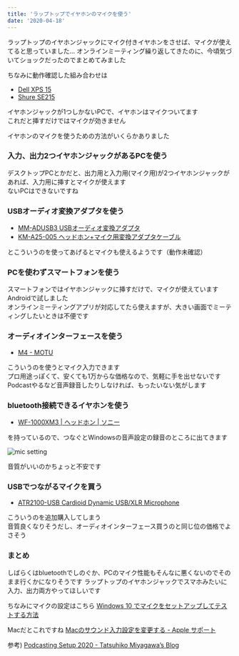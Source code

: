 ```yaml
---
title: 'ラップトップでイヤホンのマイクを使う'
date: '2020-04-18'
---
```


ラップトップのイヤホンジャックにマイク付きイヤホンをさせば、マイクが使えてると思っていました...
オンラインミーティング繰り返してきたのに、今頃気づいてショックだったのでまとめてみました

ちなみに動作確認した組み合わせは  

- [Dell XPS 15](https://www.dell.com/ja-jp/shop/%E3%83%87%E3%83%AB%E3%81%AE%E3%83%8E%E3%83%BC%E3%83%88%E3%83%91%E3%82%BD%E3%82%B3%E3%83%B3/xps-15-%E3%83%8E%E3%83%BC%E3%83%88%E3%83%91%E3%82%BD%E3%82%B3%E3%83%B3/spd/xps-15-7590-laptop)
- [Shure SE215](https://www.shure.com/ja-JP/products/earphones/se215)

イヤホンジャックが1つしかないPCで、イヤホンはマイクついてます  
これだと挿すだけではマイクが効きません  

イヤホンのマイクを使うための方法がいくらかありました

### 入力、出力2つイヤホンジャックがあるPCを使う

デスクトップPCとかだと、出力用と入力用(マイク用)が2つイヤホンジャックがあれば、入力用に挿すとマイクが使えます  
ないPCはできないですね

### USBオーディオ変換アダプタを使う

- [MM\-ADUSB3 USBオーディオ変換アダプタ](https://www.sanwa.co.jp/product/syohin.asp?code=MM-ADUSB3)
- [KM\-A25\-005 ヘッドホン\+マイク用変換アダプタケーブル](https://www.sanwa.co.jp/product/syohin.asp?code=KM-A25-005)

とこういうのを使ってあげるとマイクも使えるようです（動作未確認）

### PCを使わずスマートフォンを使う

スマートフォンではイヤホンジャックに挿すだけで、マイクが使えています  
Androidで試しました  
オンラインミーティングアプリが対応してたら使えますが、大きい画面でミーティングしたいときは不便です

### オーディオインターフェースを使う

- [M4 \- MOTU](https://h-resolution.com/product/m4/)

こういうのを使うとマイク入力できます  
プロ用途っぽくて、安くても1万からな価格なので、気軽に手を出せないです  
Podcastやるなど音声録音したりしなければ、もったいない気がします  

### bluetooth接続できるイヤホンを使う

- [WF\-1000XM3 \| ヘッドホン \| ソニー](https://www.sony.jp/headphone/products/WF-1000XM3/)

を持っているので、つなぐとWindowsの音声設定の録音のところに出てきます  

![mic setting](/use-microphone/mic_setting.png)

音質がいいのかちょっと不安です

### USBでつながるマイクを買う

- [ATR2100\-USB Cardioid Dynamic USB/XLR Microphone](https://www.audio-technica.com/cms/wired_mics/b8dd84773f83092c/index.html)

こういうのを追加購入してしまう  
音質良くなりそうだし、オーディオインターフェース買うのと同じ位の価格でよさそう

### まとめ

しばらくはbluetoothでしのぐか、PCのマイク性能もそんなに悪くないのでそのまま行くかになりそうです
ラップトップのイヤホンジャックでスマホみたいに入力、出力両方やってほしいです

ちなみにマイクの設定はこちら
[Windows 10 でマイクをセットアップしてテストする方法](https://support.microsoft.com/ja-jp/help/4027981/windows-10-how-to-set-up-and-test-microphones)

Macだとこれですね
[Macのサウンド入力設定を変更する \- Apple サポート](https://support.apple.com/ja-jp/guide/mac-help/mchlp2567/mac)

参考) [Podcasting Setup 2020 \- Tatsuhiko Miyagawa’s Blog](https://weblog.bulknews.net/podcasting-setup-2020-db90240423d7)



